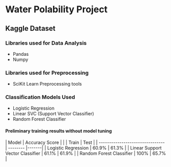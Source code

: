 # Water Polability Project

## Kaggle Dataset

### Libraries used for Data Analysis

- Pandas
- Numpy

### Libraries used for Preprocessing 

- SciKit Learn Preprocessing tools

### Classification Models Used

- Logistic Regression
- Linear SVC (Support Vector Classifier)
- Random Forest Classifier

#### Preliminary training results without model tuning

| Model                            |  Accuracy Score  |
|                                  |  Train   | Test  |
| -------------------------------- | -------- |-------|
| Logistic Regression              |   60.9%  | 61.3% |
| Linear Support Vector Classifier |   61.1%  | 61.9% |
| Random Forest Classifier         |   100%   | 65.7% |
